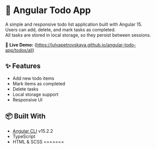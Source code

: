 # 📝 Angular Todo App

A simple and responsive todo list application built with Angular 15.  
Users can add, delete, and mark tasks as completed.  
All tasks are stored in local storage, so they persist between sessions.

🔗 **Live Demo:** (https://julyapetrovskaya.github.io/angular-todo-app/todos/all)

## ✨ Features

- Add new todo items
- Mark items as completed
- Delete tasks
- Local storage support
- Responsive UI

## 📦 Built With

- [Angular CLI](https://github.com/angular/angular-cli) v15.2.2
- TypeScript
- HTML & SCSS
=======
